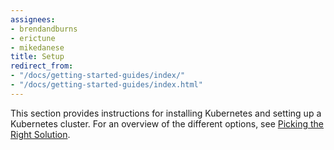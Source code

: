 ```yaml
---
assignees:
- brendandburns
- erictune
- mikedanese
title: Setup
redirect_from:
- "/docs/getting-started-guides/index/"
- "/docs/getting-started-guides/index.html"
---
```


This section provides instructions for installing Kubernetes and setting
up a Kubernetes cluster. For an overview of the different options, see
[Picking the Right Solution](/docs/setup/pick-right-solution/).
